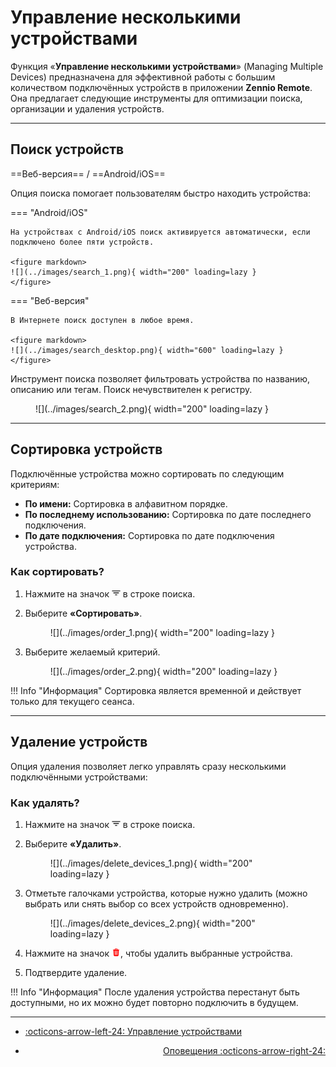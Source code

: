 # Управление несколькими устройствами

Функция «**Управление несколькими устройствами**» (Managing Multiple Devices) предназначена для эффективной работы с большим количеством подключённых устройств в приложении **Zennio Remote**. Она предлагает следующие инструменты для оптимизации поиска, организации и удаления устройств.

------

## Поиск устройств

==Веб-версия== / ==Android/iOS==

Опция поиска помогает пользователям быстро находить устройства:

=== "Android/iOS"

    На устройствах с Android/iOS поиск активируется автоматически, если подключено более пяти устройств.

    <figure markdown>
    ![](../images/search_1.png){ width="200" loading=lazy }
    </figure>

=== "Веб-версия"

    В Интернете поиск доступен в любое время.

    <figure markdown>
    ![](../images/search_desktop.png){ width="600" loading=lazy }
    </figure>

Инструмент поиска позволяет фильтровать устройства по названию, описанию или тегам. Поиск нечувствителен к регистру.

<figure markdown>
![](../images/search_2.png){ width="200" loading=lazy }
</figure>

------

## Сортировка устройств

Подключённые устройства можно сортировать по следующим критериям:

- **По имени:** Сортировка в алфавитном порядке.
- **По последнему использованию:** Сортировка по дате последнего подключения.
- **По дате подключения:** Сортировка по дате подключения устройства.

### Как сортировать?

1. Нажмите на значок <svg stroke="currentColor" fill="currentColor" stroke-width="0" viewBox="0 0 512 512" height="1em" width="1em" xmlns="http://www.w3.org/2000/svg"><path d="M16 120h480v48H16zm80 112h320v48H96zm96 112h128v48H192z"></path></svg> в строке поиска.
2. Выберите **«Сортировать»**.
    <figure markdown>
    ![](../images/order_1.png){ width="200" loading=lazy }
    </figure>

3. Выберите желаемый критерий.
    <figure markdown>
    ![](../images/order_2.png){ width="200" loading=lazy }
    </figure>


!!! Info "Информация"
    Сортировка является временной и действует только для текущего сеанса.

------

## Удаление устройств

Опция удаления позволяет легко управлять сразу несколькими подключёнными устройствами:

### Как удалять?

1. Нажмите на значок <svg stroke="currentColor" fill="currentColor" stroke-width="0" viewBox="0 0 512 512" height="1em" width="1em" xmlns="http://www.w3.org/2000/svg"><path d="M16 120h480v48H16zm80 112h320v48H96zm96 112h128v48H192z"></path></svg> в строке поиска.
2. Выберите **«Удалить»**.
    <figure markdown>
    ![](../images/delete_devices_1.png){ width="200" loading=lazy }
    </figure>

3. Отметьте галочками устройства, которые нужно удалить (можно выбрать или снять выбор со всех устройств одновременно).
    <figure markdown>
    ![](../images/delete_devices_2.png){ width="200" loading=lazy }
    </figure>

4. Нажмите на значок <svg stroke="currentColor" fill="currentColor" stroke-width="0" viewBox="0 0 512 512" height="1em" width="1em" xmlns="http://www.w3.org/2000/svg" style="color: red;"><path fill="none" d="M296 64h-80a7.91 7.91 0 0 0-8 8v24h96V72a7.91 7.91 0 0 0-8-8z"></path><path d="M432 96h-96V72a40 40 0 0 0-40-40h-80a40 40 0 0 0-40 40v24H80a16 16 0 0 0 0 32h17l19 304.92c1.42 26.85 22 47.08 48 47.08h184c26.13 0 46.3-19.78 48-47l19-305h17a16 16 0 0 0 0-32zM192.57 416H192a16 16 0 0 1-16-15.43l-8-224a16 16 0 1 1 32-1.14l8 224A16 16 0 0 1 192.57 416zM272 400a16 16 0 0 1-32 0V176a16 16 0 0 1 32 0zm32-304h-96V72a7.91 7.91 0 0 1 8-8h80a7.91 7.91 0 0 1 8 8zm32 304.57A16 16 0 0 1 320 416h-.58A16 16 0 0 1 304 399.43l8-224a16 16 0 1 1 32 1.14z"></path></svg>, чтобы удалить выбранные устройства.
5. Подтвердите удаление.

!!! Info "Информация"
    После удаления устройства перестанут быть доступными, но их можно будет повторно подключить в будущем.

------

<div class="grid cards" markdown>

- <div class="card" style="text-align: left;">

    [:octicons-arrow-left-24: Управление устройствами](/zr-manual-ru/devices/device_management)

- <div class="card" style="text-align: right;">
  
    [Оповещения :octicons-arrow-right-24:](/zr-manual-ru/devices/notification)

</div></div></div>